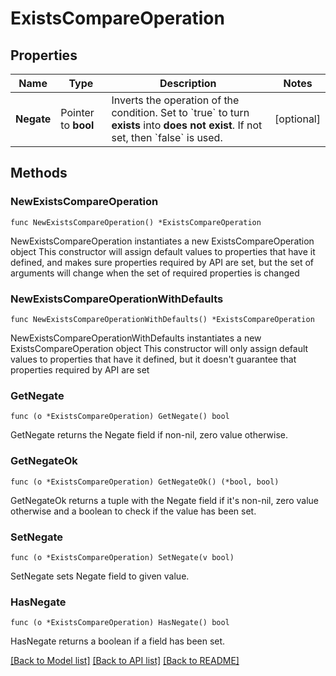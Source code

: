 # ExistsCompareOperation

## Properties

Name | Type | Description | Notes
------------ | ------------- | ------------- | -------------
**Negate** | Pointer to **bool** | Inverts the operation of the condition. Set to &#x60;true&#x60; to turn **exists** into **does not exist**.    If not set, then &#x60;false&#x60; is used. | [optional] 

## Methods

### NewExistsCompareOperation

`func NewExistsCompareOperation() *ExistsCompareOperation`

NewExistsCompareOperation instantiates a new ExistsCompareOperation object
This constructor will assign default values to properties that have it defined,
and makes sure properties required by API are set, but the set of arguments
will change when the set of required properties is changed

### NewExistsCompareOperationWithDefaults

`func NewExistsCompareOperationWithDefaults() *ExistsCompareOperation`

NewExistsCompareOperationWithDefaults instantiates a new ExistsCompareOperation object
This constructor will only assign default values to properties that have it defined,
but it doesn't guarantee that properties required by API are set

### GetNegate

`func (o *ExistsCompareOperation) GetNegate() bool`

GetNegate returns the Negate field if non-nil, zero value otherwise.

### GetNegateOk

`func (o *ExistsCompareOperation) GetNegateOk() (*bool, bool)`

GetNegateOk returns a tuple with the Negate field if it's non-nil, zero value otherwise
and a boolean to check if the value has been set.

### SetNegate

`func (o *ExistsCompareOperation) SetNegate(v bool)`

SetNegate sets Negate field to given value.

### HasNegate

`func (o *ExistsCompareOperation) HasNegate() bool`

HasNegate returns a boolean if a field has been set.


[[Back to Model list]](../README.md#documentation-for-models) [[Back to API list]](../README.md#documentation-for-api-endpoints) [[Back to README]](../README.md)


